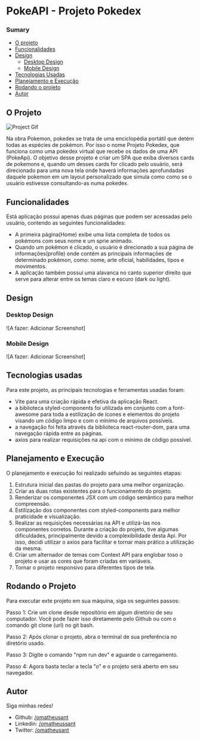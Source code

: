 # PokeAPI - Projeto Pokedex
### Sumary

- [O projeto](#o-projeto)
- [Funcionalidades](#funcionalidades)
- [Design](#design)
    - [Desktop Design](#desktop-design)
    - [Mobile Design](#mobile-design)
- [Tecnologias Usadas](#teconologias-usadas)
- [Planejamento e Execução](#planejamento-e-execucao)
- [Rodando o projeto](#rodando-o-projeto)
- [Autor](#autor)


## O Projeto

![Project Gif](./src/img/overviewa.gif)

Na obra Pokemon, pokedex se trata de uma enciclopédia portátil que detém todas as espécies de pokémon. Por isso o nome Projeto Pokedex, que funciona como uma pokedex virtual que recebe os dados de uma API (PokeApi). O objetivo desse projeto é criar um SPA que exiba diversos cards de pokemons e, quando um desses cards for clicado pelo usuário, será direcionado para uma nova tela onde haverá informações aprofundadas daquele pokemon em um layout personalizado que simula como como se o usuário estivesse consultando-as numa pokedex.

## Funcionalidades

Está aplicação possui apenas duas páginas que podem ser acessadas pelo usuário, contendo as seguintes funcionalidades:

- A primeira página(Home) exibe uma lista completa de todos os pokémons com seus nome e um sprie animado.
- Quando um pokémon é clicado, o usuário é direcionado a sua página de informações(profile) onde contém as principais informações de determinado pokémon, como: nome, arte oficial, habilidades, tipos e movimentos.
- A aplicação também possui uma alavanca no canto superior direito que serve para alterar entre os temas claro e escuro (dark ou light).

## Design

### Desktop Design 
![A fazer: Adicionar Screenshot]

### Mobile Design
![A fazer: Adicionar Screenshot]

## Tecnologias usadas
Para este projeto, as principais tecnologias e ferramentas usadas foram:

- Vite para uma criação rápida e efetiva da aplicação React.
- a biblioteca styled-components foi utilizada em conjunto com a font-awesome para toda a estilização de ícones e elementos do projeto visando um código limpo e com o mínimo de arquivos possíveis.
- a navegação foi feita através da biblioteca react-router-dom, para uma navegação rápida entre as páginas.
- axios para realizar requisições na api com o mínimo de código possível.

## Planejamento e Execução

O planejamento e execução foi realizado sefuindo as seguintes etapas:

1. Estrutura inicial das pastas do projeto para uma melhor organização.
2. Criar as duas rotas existentes para o funcionamento do projeto.
3. Renderizar os componentes JSX com um código semântico para melhor compreensão.
4. Estilização dos componentes com styled-components para melhor praticidade e visualização.
5. Realizar as requisições necessárias na API e utilizá-las nos componentes corretos. Durante a criação do projeto, tive algumas dificuldades, principalmente devido a complexibilidade desta Api. Por isso, decidi utilizar o axios para facilitar e tornar mais prático a utilização da mesma.
6. Criar um alternador de temas com Context API para englobar toso o projeto e usar as cores que foram criadas em variáveis.
7. Tornar o projeto responsivo para diferentes tipos de tela.

## Rodando o Projeto

Para executar exte projeto em sua máquina, siga os seguintes passos:

Passo 1: Crie um clone desde repositório em algum diretório de seu computador. Você pode fazer isso diretamente pelo Github ou com o comando git clone (url) no git bash.

Passo 2: Após clonar o projeto, abra o terminal de sua preferência no diretório usado.

Passo 3: Digite o comando "npm run dev" e aguarde o carregamento.

Passo 4: Agora basta teclar a tecla "o" e o projeto será aberto em seu navegador.

## Autor
Siga minhas redes!

- Github: [/omatheusant](https://github.com/omatheusant)
- Linkedin: [/omatheussant](https://www.linkedin.com/in/omatheussant/)
- Twitter: [/omatheusant](https://twitter.com/omatheusant)
